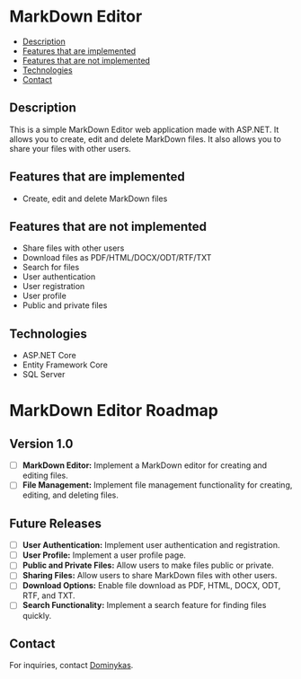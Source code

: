 # MarkDown Editor

* [Description](#description)
* [Features that are implemented](#features-that-are-implemented)
* [Features that are not implemented](#features-that-are-not-implemented)
* [Technologies](#technologies)
* [Contact](#contact)

## Description
This is a simple MarkDown Editor web application made with ASP.NET.
It allows you to create, edit and delete MarkDown files.
It also allows you to share your files with other users.

## Features that are implemented
- Create, edit and delete MarkDown files

## Features that are not implemented
- Share files with other users
- Download files as PDF/HTML/DOCX/ODT/RTF/TXT
- Search for files
- User authentication
- User registration
- User profile
- Public and private files

## Technologies
- ASP.NET Core
- Entity Framework Core
- SQL Server

# MarkDown Editor Roadmap

## Version 1.0
- [ ] **MarkDown Editor:** Implement a MarkDown editor for creating and editing files.
- [ ] **File Management:** Implement file management functionality for creating, editing, and deleting files.

## Future Releases
- [ ] **User Authentication:** Implement user authentication and registration.
- [ ] **User Profile:** Implement a user profile page.
- [ ] **Public and Private Files:** Allow users to make files public or private.
- [ ] **Sharing Files:** Allow users to share MarkDown files with other users.
- [ ] **Download Options:** Enable file download as PDF, HTML, DOCX, ODT, RTF, and TXT.
- [ ] **Search Functionality:** Implement a search feature for finding files quickly.

## Contact
For inquiries, contact [Dominykas](mailto:cernovas50@gmail.com).
